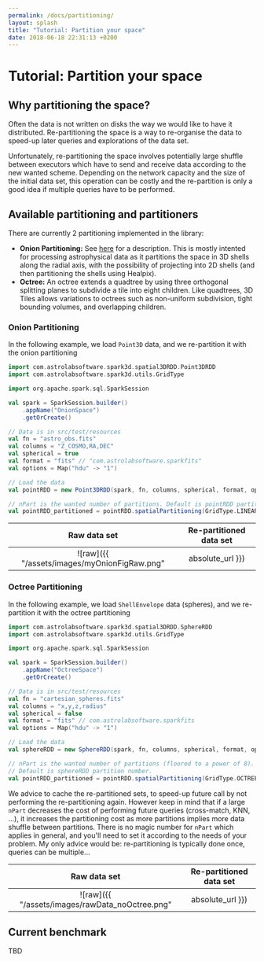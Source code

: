 ```yaml
---
permalink: /docs/partitioning/
layout: splash
title: "Tutorial: Partition your space"
date: 2018-06-18 22:31:13 +0200
---
```


# Tutorial: Partition your space

## Why partitioning the space?

Often the data is not written on disks the way we would like to have it distributed. Re-partitioning the space is a way to re-organise the data to speed-up later queries and explorations of the data set.

Unfortunately, re-partitioning the space involves potentially large shuffle between executors which have to send and receive data according to the new wanted scheme. Depending on the network capacity and the size of the initial data set, this operation can be costly and the re-partition is only a good idea if multiple queries have to be performed.

## Available partitioning and partitioners

There are currently 2 partitioning implemented in the library:

- **Onion Partitioning:** See [here](https://github.com/astrolabsoftware/spark3D/issues/11) for a description. This is mostly intented for processing astrophysical data as it partitions the space in 3D shells along the radial axis, with the possibility of projecting into 2D shells (and then partitioning the shells using Healpix).
- **Octree:** An octree extends a quadtree by using three orthogonal splitting planes to subdivide a tile into eight children. Like quadtrees, 3D Tiles allows variations to octrees such as non-uniform subdivision, tight bounding volumes, and overlapping children.

### Onion Partitioning

In the following example, we load `Point3D` data, and we re-partition it with the onion partitioning

```scala
import com.astrolabsoftware.spark3d.spatial3DRDD.Point3DRDD
import com.astrolabsoftware.spark3d.utils.GridType

import org.apache.spark.sql.SparkSession

val spark = SparkSession.builder()
	.appName("OnionSpace")
	.getOrCreate()

// Data is in src/test/resources
val fn = "astro_obs.fits"
val columns = "Z_COSMO,RA,DEC"
val spherical = true
val format = "fits" // "com.astrolabsoftware.sparkfits"
val options = Map("hdu" -> "1")

// Load the data
val pointRDD = new Point3DRDD(spark, fn, columns, spherical, format, options)

// nPart is the wanted number of partitions. Default is pointRDD partition number.
val pointRDD_partitioned = pointRDD.spatialPartitioning(GridType.LINEARONIONGRID, nPart)
```

| Raw data set | Re-partitioned data set
|:---------:|:---------:
| ![raw]({{ "/assets/images/myOnionFigRaw.png" | absolute_url }}) | ![repartitioning]({{ "/assets/images/myOnionFig.png" | absolute_url }})

### Octree Partitioning

In the following example, we load `ShellEnvelope` data (spheres), and we re-partition it with the octree partitioning

```scala
import com.astrolabsoftware.spark3d.spatial3DRDD.SphereRDD
import com.astrolabsoftware.spark3d.utils.GridType

import org.apache.spark.sql.SparkSession

val spark = SparkSession.builder()
	.appName("OctreeSpace")
	.getOrCreate()

// Data is in src/test/resources
val fn = "cartesian_spheres.fits"
val columns = "x,y,z,radius"
val spherical = false
val format = "fits" // com.astrolabsoftware.sparkfits
val options = Map("hdu" -> "1")

// Load the data
val sphereRDD = new SphereRDD(spark, fn, columns, spherical, format, options)

// nPart is the wanted number of partitions (floored to a power of 8).
// Default is sphereRDD partition number.
val pointRDD_partitioned = pointRDD.spatialPartitioning(GridType.OCTREE, nPart)
```


We advice to cache the re-partitioned sets, to speed-up future call by not performing the re-partitioning again.
However keep in mind that if a large `nPart` decreases the cost of performing future queries (cross-match, KNN, ...), it increases the partitioning cost as more partitions implies more data shuffle between partitions. There is no magic number for `nPart` which applies in general, and you'll need to set it according to the needs of your problem. My only advice would be: re-partitioning is typically done once, queries can be multiple...

| Raw data set | Re-partitioned data set
|:---------:|:---------:
| ![raw]({{ "/assets/images/rawData_noOctree.png" | absolute_url }}) | ![repartitioning]({{ "/assets/images/rawData_withOctree.png" | absolute_url }})

## Current benchmark

TBD
